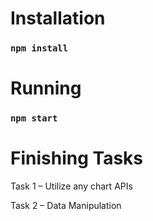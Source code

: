 # Installation

### `npm install`

# Running

### `npm start`

# Finishing Tasks

Task 1 – Utilize any chart APIs

Task 2 – Data Manipulation

